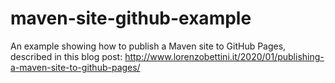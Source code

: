 # maven-site-github-example

An example showing how to publish a Maven site to GitHub Pages, described in this blog post: http://www.lorenzobettini.it/2020/01/publishing-a-maven-site-to-github-pages/
